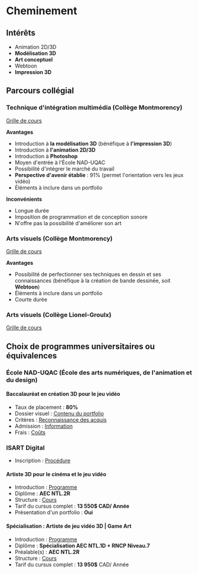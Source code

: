 # Cheminement

## Intérêts

- Animation 2D/3D
- **Modélisation 3D**
- **Art conceptuel**
- Webtoon
- **Impression 3D**


## Parcours collégial

### Technique d'intégration multimédia (Collège Montmorency)

[Grille de cours](cours_TIM.pdf)

**Avantages**

- Introduction à **la modélisation 3D** (bénéfique à **l'impression 3D**)
- Introduction à **l'animation 2D/3D**
- Introduction à **Photoshop**
- Moyen d'entrée à l'École NAD-UQAC
- Possibilité d'intégrer le marché du travail
- **Perspective d'avenir établie** : 91% (permet l'orientation vers les jeux vidéo)
- Éléments à inclure dans un portfolio

**Inconvénients**
- Longue durée
- Imposition de programmation et de conception sonore
- N'offre pas la possibilité d'améliorer son art

### Arts visuels (Collège Montmorency)

[Grille de cours](cours_AV_montmorency.pdf)

**Avantages**
- Possibilité de perfectionner ses techniques en dessin et ses connaissances (bénéfique à la création de bande dessinée, soit **Webtoon**)
- Éléments à inclure dans un portfolio
- Courte durée

### Arts visuels (Collège Lionel-Groulx)

[Grille de cours](cours_AV_lionelgroulx.pdf)

## Choix de programmes universitaires ou équivalences

### École NAD-UQAC (École des arts numériques, de l'animation et du design)

#### Baccalauréat en création 3D pour le jeu vidéo

- Taux de placement : **80%**
- Dossier visuel : [Contenu du portfolio](https://www.nad.ca/fr/dossier-visuel-et-document-de-motivation)
- Critères : [Reconnaissance des acquis](https://www.uqac.ca/de-docs/etudes-rac/tableau-rac-nad.pdf)
- Admission : [Information](https://www.uqac.ca/programme/6667-baccalaureat-en-creation-3d-pour-le-jeu-video/#conditions-admission)
- Frais : [Coûts](https://www.nad.ca/fr/futurs-etudiants/frais-de-scolarite)

### ISART Digital

- Inscription : [Procédure](https://www.isart.ca/admissions/)

#### Artiste 3D pour le cinéma et le jeu vidéo

- Introduction : [Programme](https://www.isart.ca/programmes/programmes-courts/3d-art/)
- Diplôme : **AEC NTL.2R**
- Structure : [Cours](Grille_AEC_NTL2R.pdf)
- Tarif du cursus complet : **13 550$ CAD/ Année**
- Présentation d'un portfolio : **Oui**

#### **Spécialisation** : Artiste de jeu vidéo 3D | Game Art

- Introduction : [Programme](https://www.isart.ca/programmes/programmes-courts/artiste-3d-jeu-video/)
- Diplôme : **Spécialisation AEC NTL.1D + RNCP Niveau.7**
- Préalable(s) :  **AEC NTL.2R**
- Structure : [Cours](Grille_AEC_NTL1D.pdf)
- Tarif du cursus complet : **13 950$** CAD/ Année



  
